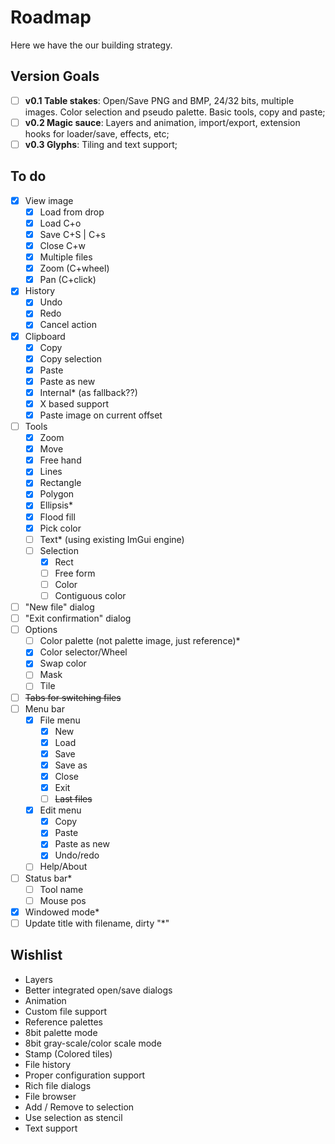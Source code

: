 Roadmap
=======

Here we have the our building strategy.

Version Goals
-------------

- [ ] **v0.1 Table stakes**: Open/Save PNG and BMP, 24/32 bits, multiple images. Color selection and pseudo palette. Basic tools, copy and paste;
- [ ] **v0.2 Magic sauce**: Layers and animation, import/export, extension hooks for loader/save, effects, etc;
- [ ] **v0.3 Glyphs**: Tiling and text support;

To do
-----

- [x] View image
  - [x] Load from drop
  - [x] Load C+o
  - [x] Save C+S | C+s
  - [x] Close C+w
  - [x] Multiple files
  - [x] Zoom (C+wheel)
  - [x] Pan (C+click)
- [x] History
  - [x] Undo
  - [x] Redo
  - [x] Cancel action
- [x] Clipboard
  - [x] Copy
  - [x] Copy selection
  - [x] Paste
  - [x] Paste as new
  - [x] Internal* (as fallback??)
  - [x] X based support
  - [x] Paste image on current offset
- [ ] Tools
  - [x] Zoom
  - [x] Move
  - [x] Free hand
  - [x] Lines
  - [x] Rectangle
  - [x] Polygon
  - [x] Ellipsis*
  - [x] Flood fill
  - [x] Pick color
  - [ ] Text* (using existing ImGui engine)
  - [ ] Selection
    - [x] Rect
    - [ ] Free form
    - [ ] Color
    - [ ] Contiguous color
- [ ] "New file" dialog
- [ ] "Exit confirmation" dialog
- [ ] Options
  - [ ] Color palette (not palette image, just reference)*
  - [x] Color selector/Wheel
  - [x] Swap color
  - [ ] Mask
  - [ ] Tile
- [ ] ~~Tabs for switching files~~
- [ ] Menu bar
  - [x] File menu
    - [x] New
    - [x] Load 
    - [x] Save
    - [x] Save as 
    - [x] Close
    - [x] Exit
    - [ ] ~~Last files~~
  - [x] Edit menu
    - [x] Copy
    - [x] Paste
    - [x] Paste as new
    - [x] Undo/redo
  - [ ] Help/About
- [ ] Status bar*
  - [ ] Tool name
  - [ ] Mouse pos
- [x] Windowed mode*
- [ ] Update title with filename, dirty "*"

Wishlist
--------

- Layers
- Better integrated open/save dialogs
- Animation
- Custom file support
- Reference palettes
- 8bit palette mode
- 8bit gray-scale/color scale mode
- Stamp (Colored tiles)
- File history
- Proper configuration support
- Rich file dialogs
- File browser
- Add / Remove to selection
- Use selection as stencil
- Text support
